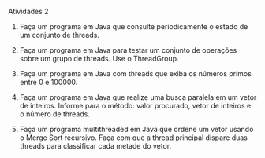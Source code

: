 Atividades 2

1. Faça um programa em Java que consulte periodicamente o
estado de um conjunto de threads.

2. Faça um programa em Java para testar um conjunto de
operações sobre um grupo de threads. Use o ThreadGroup.

3. Faça um programa em Java com threads que exiba os
números primos entre 0 e 100000.

4. Faça um programa em Java que realize uma busca paralela
em um vetor de inteiros. Informe para o método: valor
procurado, vetor de inteiros e o número de threads.

5. Faça um programa multithreaded em Java que ordene um
vetor usando o Merge Sort recursivo. Faça com que a thread
principal dispare duas threads para classificar cada metade do
vetor.
